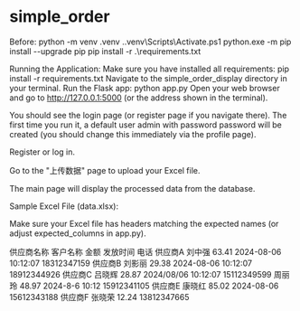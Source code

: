 # simple_order

Before:
python -m venv .venv
.\.venv\Scripts\Activate.ps1
python.exe -m pip install --upgrade pip
pip install -r .\requirements.txt

Running the Application:
Make sure you have installed all requirements: pip install -r requirements.txt
Navigate to the simple_order_display directory in your terminal.
Run the Flask app: python app.py
Open your web browser and go to http://127.0.0.1:5000 (or the address shown in the terminal).

You should see the login page (or register page if you navigate there). The first time you run it, a default user admin with password password will be created (you should change this immediately via the profile page).

Register or log in.

Go to the "上传数据" page to upload your Excel file.

The main page will display the processed data from the database.

Sample Excel File (data.xlsx):

Make sure your Excel file has headers matching the expected names (or adjust expected_columns in app.py).

供应商名称	客户名称	金额	发放时间	电话
供应商A	刘中强	63.41	2024-08-06 10:12:07	18312347159
供应商B	刘影丽	29.38	2024-08-06 10:12:07	18912344926
供应商C	吕晓辉	28.87	2024/08/06 10:12:07	15112349599
周丽玲	48.97	2024-8-6 10:12	15912341105
供应商E	康晓红	85.02	2024-08-06	15612343188
供应商F	张晓荣	12.24		13812347665
